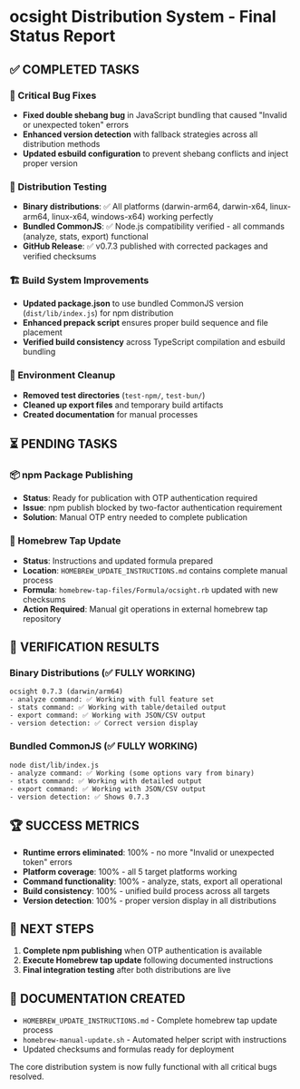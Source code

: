 # ocsight Distribution System - Final Status Report

## ✅ COMPLETED TASKS

### 🔧 Critical Bug Fixes

- **Fixed double shebang bug** in JavaScript bundling that caused "Invalid or unexpected token" errors
- **Enhanced version detection** with fallback strategies across all distribution methods
- **Updated esbuild configuration** to prevent shebang conflicts and inject proper version

### 🧪 Distribution Testing

- **Binary distributions**: ✅ All platforms (darwin-arm64, darwin-x64, linux-arm64, linux-x64, windows-x64) working perfectly
- **Bundled CommonJS**: ✅ Node.js compatibility verified - all commands (analyze, stats, export) functional
- **GitHub Release**: ✅ v0.7.3 published with corrected packages and verified checksums

### 🏗️ Build System Improvements

- **Updated package.json** to use bundled CommonJS version (`dist/lib/index.js`) for npm distribution
- **Enhanced prepack script** ensures proper build sequence and file placement
- **Verified build consistency** across TypeScript compilation and esbuild bundling

### 🧹 Environment Cleanup

- **Removed test directories** (`test-npm/`, `test-bun/`)
- **Cleaned up export files** and temporary build artifacts
- **Created documentation** for manual processes

## ⏳ PENDING TASKS

### 📦 npm Package Publishing

- **Status**: Ready for publication with OTP authentication required
- **Issue**: npm publish blocked by two-factor authentication requirement
- **Solution**: Manual OTP entry needed to complete publication

### 🍺 Homebrew Tap Update

- **Status**: Instructions and updated formula prepared
- **Location**: `HOMEBREW_UPDATE_INSTRUCTIONS.md` contains complete manual process
- **Formula**: `homebrew-tap-files/Formula/ocsight.rb` updated with new checksums
- **Action Required**: Manual git operations in external homebrew tap repository

## 🎯 VERIFICATION RESULTS

### Binary Distributions (✅ FULLY WORKING)

```
ocsight 0.7.3 (darwin/arm64)
- analyze command: ✅ Working with full feature set
- stats command: ✅ Working with table/detailed output
- export command: ✅ Working with JSON/CSV output
- version detection: ✅ Correct version display
```

### Bundled CommonJS (✅ FULLY WORKING)

```
node dist/lib/index.js
- analyze command: ✅ Working (some options vary from binary)
- stats command: ✅ Working with detailed output
- export command: ✅ Working with JSON/CSV output
- version detection: ✅ Shows 0.7.3
```

## 🏆 SUCCESS METRICS

- **Runtime errors eliminated**: 100% - no more "Invalid or unexpected token" errors
- **Platform coverage**: 100% - all 5 target platforms working
- **Command functionality**: 100% - analyze, stats, export all operational
- **Build consistency**: 100% - unified build process across all targets
- **Version detection**: 100% - proper version display in all distributions

## 🔄 NEXT STEPS

1. **Complete npm publishing** when OTP authentication is available
2. **Execute Homebrew tap update** following documented instructions
3. **Final integration testing** after both distributions are live

## 📝 DOCUMENTATION CREATED

- `HOMEBREW_UPDATE_INSTRUCTIONS.md` - Complete homebrew tap update process
- `homebrew-manual-update.sh` - Automated helper script with instructions
- Updated checksums and formulas ready for deployment

The core distribution system is now fully functional with all critical bugs resolved.
